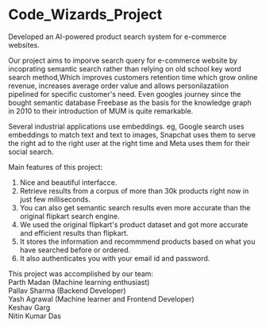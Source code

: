 # Code_Wizards_Project

Developed an AI-powered product search system for e-commerce websites.

Our project aims to imporve search query for e-commerce website by incoprating semantic search rather than relying on old school key word search method,Which improves customers retention time which grow online revenue, increases average order value and allows personilazatiion pipelined for specific customer's need. Even googles journey since the bought semantic database Freebase as the basis for the knowledge graph in 2010 to their introduction of MUM is quite remarkable.     

Several industrial applications use embeddings. eg, Google search uses embeddings to match text and text to images, Snapchat uses them to serve the right ad to the right user at the right time and Meta uses them for their social search.    

Main features of this project:
  1. Nice and beautiful interfacce.
  2. Retrieve results from a corpus of more than 30k products right now in just few milliseconds.
  3. You can also get semantic search results even more accurate than the original flipkart search engine.
  4. We used the original flipkart's product dataset and got more accurate and efficient results than flipkart.
  5. It stores the information and recommmend products based on what you have searched before or ordered.
  6. It also authenticates you with your email id and password.
 
This project was accomplished by our team:   
Parth Madan (Machine learning enthusiast)    
Pallav Sharma (Backend Developer)    
Yash Agrawal (Machine learner and Frontend Developer)    
Keshav Garg     
Nitin Kumar Das     

